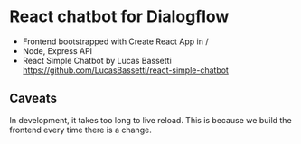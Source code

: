 # React chatbot for Dialogflow

* Frontend bootstrapped with Create React App in /
* Node, Express API
* React Simple Chatbot by Lucas Bassetti https://github.com/LucasBassetti/react-simple-chatbot

## Caveats

In development, it takes too long to live reload. This is because we build the frontend every time there is a change.